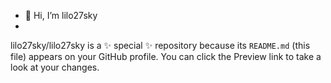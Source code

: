 - 👋 Hi, I’m lilo27sky
- 
lilo27sky/lilo27sky is a ✨ special ✨ repository because its `README.md` (this file) appears on your GitHub profile.
You can click the Preview link to take a look at your changes.
